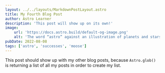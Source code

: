 ```yaml
---
layout: ../../layouts/MarkdownPostLayout.astro
title: My Fourth Blog Post
author: Astro Learner
description: 'This post will show up on its own!'
image:
    url: 'https://docs.astro.build/default-og-image.png'
    alt: 'The word “astro” against an illustration of planets and stars.'
pubDate: 2022-08-08
tags: ['astro', 'successes', 'moose']
---
```


This post should show up with my other blog posts, because `Astro.glob()` is returning a list of all my posts in order to create my list.
